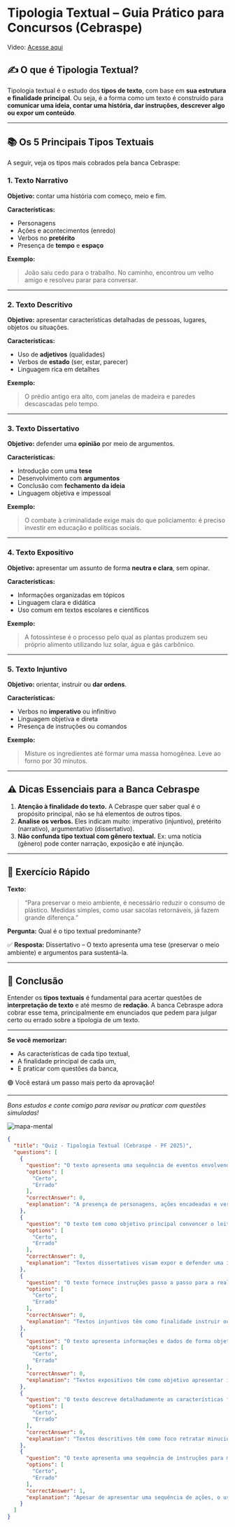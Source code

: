 # Tipologia Textual – Guia Prático para Concursos (Cebraspe)

Video: [Acesse aqui](https://www.youtube.com/watch?v=B_RgFavTBOg)


## ✍️ O que é Tipologia Textual?

Tipologia textual é o estudo dos **tipos de texto**, com base em **sua estrutura e finalidade principal**. Ou seja, é a forma como um texto é construído para **comunicar uma ideia, contar uma história, dar instruções, descrever algo ou expor um conteúdo**.

---

## 📚 Os 5 Principais Tipos Textuais

A seguir, veja os tipos mais cobrados pela banca Cebraspe:

### 1. Texto **Narrativo**

**Objetivo:** contar uma história com começo, meio e fim.

**Características:**
- Personagens
- Ações e acontecimentos (enredo)
- Verbos no **pretérito**
- Presença de **tempo** e **espaço**

**Exemplo:**
> João saiu cedo para o trabalho. No caminho, encontrou um velho amigo e resolveu parar para conversar.

---

### 2. Texto **Descritivo**

**Objetivo:** apresentar características detalhadas de pessoas, lugares, objetos ou situações.

**Características:**
- Uso de **adjetivos** (qualidades)
- Verbos de **estado** (ser, estar, parecer)
- Linguagem rica em detalhes

**Exemplo:**
> O prédio antigo era alto, com janelas de madeira e paredes descascadas pelo tempo.

---

### 3. Texto **Dissertativo**

**Objetivo:** defender uma **opinião** por meio de argumentos.

**Características:**
- Introdução com uma **tese**
- Desenvolvimento com **argumentos**
- Conclusão com **fechamento da ideia**
- Linguagem objetiva e impessoal

**Exemplo:**
> O combate à criminalidade exige mais do que policiamento: é preciso investir em educação e políticas sociais.

---

### 4. Texto **Expositivo**

**Objetivo:** apresentar um assunto de forma **neutra e clara**, sem opinar.

**Características:**
- Informações organizadas em tópicos
- Linguagem clara e didática
- Uso comum em textos escolares e científicos

**Exemplo:**
> A fotossíntese é o processo pelo qual as plantas produzem seu próprio alimento utilizando luz solar, água e gás carbônico.

---

### 5. Texto **Injuntivo**

**Objetivo:** orientar, instruir ou **dar ordens**.

**Características:**
- Verbos no **imperativo** ou infinitivo
- Linguagem objetiva e direta
- Presença de instruções ou comandos

**Exemplo:**
> Misture os ingredientes até formar uma massa homogênea. Leve ao forno por 30 minutos.

---

## ⚠️ Dicas Essenciais para a Banca Cebraspe

1. **Atenção à finalidade do texto.** A Cebraspe quer saber qual é o propósito principal, não se há elementos de outros tipos.
2. **Analise os verbos.** Eles indicam muito: imperativo (injuntivo), pretérito (narrativo), argumentativo (dissertativo).
3. **Não confunda tipo textual com gênero textual.** Ex: uma notícia (gênero) pode conter narração, exposição e até injunção.

---

## 🧠 Exercício Rápido

**Texto:**  
> “Para preservar o meio ambiente, é necessário reduzir o consumo de plástico. Medidas simples, como usar sacolas retornáveis, já fazem grande diferença.”

**Pergunta:** Qual é o tipo textual predominante?

✅ **Resposta:** Dissertativo – O texto apresenta uma tese (preservar o meio ambiente) e argumentos para sustentá-la.

---

## 📌 Conclusão

Entender os **tipos textuais** é fundamental para acertar questões de **interpretação de texto** e até mesmo de **redação**. A banca Cebraspe adora cobrar esse tema, principalmente em enunciados que pedem para julgar certo ou errado sobre a tipologia de um texto.

---

**Se você memorizar:**
- As características de cada tipo textual,
- A finalidade principal de cada um,
- E praticar com questões da banca,

🟢 Você estará um passo mais perto da aprovação!

---

*Bons estudos e conte comigo para revisar ou praticar com questões simuladas!*

![mapa-mental](/study/images/tipologia-textual.png)

```json quiz
{
  "title": "Quiz - Tipologia Textual (Cebraspe - PF 2025)",
  "questions": [
    {
      "question": "O texto apresenta uma sequência de eventos envolvendo personagens e ações situadas no tempo e espaço, com verbos predominantemente no pretérito, caracterizando-o como narrativo.",
      "options": [
        "Certo",
        "Errado"
      ],
      "correctAnswer": 0,
      "explanation": "A presença de personagens, ações encadeadas e verbos no passado são características típicas de textos narrativos."
    },
    {
      "question": "O texto tem como objetivo principal convencer o leitor sobre determinado ponto de vista, utilizando argumentos e linguagem objetiva, sendo, portanto, do tipo dissertativo.",
      "options": [
        "Certo",
        "Errado"
      ],
      "correctAnswer": 0,
      "explanation": "Textos dissertativos visam expor e defender uma ideia ou opinião, utilizando argumentos lógicos e linguagem clara."
    },
    {
      "question": "O texto fornece instruções passo a passo para a realização de uma tarefa, utilizando verbos no imperativo, caracterizando-se como injuntivo.",
      "options": [
        "Certo",
        "Errado"
      ],
      "correctAnswer": 0,
      "explanation": "Textos injuntivos têm como finalidade instruir ou orientar o leitor, frequentemente utilizando verbos no imperativo."
    },
    {
      "question": "O texto apresenta informações e dados de forma objetiva, sem emitir opiniões, com o propósito de informar o leitor, sendo classificado como expositivo.",
      "options": [
        "Certo",
        "Errado"
      ],
      "correctAnswer": 0,
      "explanation": "Textos expositivos têm como objetivo apresentar informações ou explicar assuntos de maneira clara e objetiva, sem intenção de persuadir."
    },
    {
      "question": "O texto descreve detalhadamente as características físicas e comportamentais de um personagem, utilizando muitos adjetivos, o que o classifica como descritivo.",
      "options": [
        "Certo",
        "Errado"
      ],
      "correctAnswer": 0,
      "explanation": "Textos descritivos têm como foco retratar minuciosamente características de pessoas, objetos ou ambientes, utilizando linguagem rica em detalhes."
    },
    {
      "question": "O texto apresenta uma sequência de instruções para montagem de um móvel, utilizando verbos no infinitivo impessoal, caracterizando-se como narrativo.",
      "options": [
        "Certo",
        "Errado"
      ],
      "correctAnswer": 1,
      "explanation": "Apesar de apresentar uma sequência de ações, o uso de verbos no infinitivo impessoal para instruções caracteriza o texto como injuntivo, não narrativo."
    }
  ]
}

```
